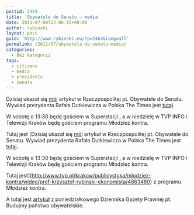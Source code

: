 ```yaml
---
postid: 2464
title: 'Obywatele do Senatu – media'
date: 2011-07-08T13:06:15+00:00
author: rybinski
layout: post
guid: 'http://www.rybinski.eu/?p=2464&lang=all'
permalink: /2011/07/obywatele-do-senatu-media/
categories:
  - Bez kategorii
tags:
  - citizens
  - media
  - presidents
  - senate
---
```

Dzisiaj ukazał się [mój](http://www.rp.pl/artykul/684463,684731-Obywatele-do-Senatu.html) artykuł w Rzeczpospolitej pt. Obywatele do Senatu. Wywiad prezydenta Rafała Dutkiewicza w Polska The Times jest [tutaj](http://www.polskatimes.pl/aktualnosci/424356,dutkiewicz-czuc-potrzebe-czegos-nowego-ale-nie-partii,id,t.html?cookie=1).

W sobotę o 13:30 będę gościem w Superstacji , a w niedzielę w TVP INFO i Telewizji Kraków będę gościem programu Młodzież kontra.

Tutaj jest [Dzisiaj ukazał się [mój](http://www.rp.pl/artykul/684463,684731-Obywatele-do-Senatu.html) artykuł w Rzeczpospolitej pt. Obywatele do Senatu. Wywiad prezydenta Rafała Dutkiewicza w Polska The Times jest [tutaj](http://www.polskatimes.pl/aktualnosci/424356,dutkiewicz-czuc-potrzebe-czegos-nowego-ale-nie-partii,id,t.html?cookie=1).

W sobotę o 13:30 będę gościem w Superstacji , a w niedzielę w TVP INFO i Telewizji Kraków będę gościem programu Młodzież kontra.

Tutaj jest](http://www.tvp.pl/krakow/publicystyka/mlodziez-kontra/wideo/prof-krzysztof-rybinski-ekonomista/4863480) z programu Młodzież kontra.

A tutaj jest [artykuł](http://www.gazetaprawna.pl/wiadomosci/komentarze/530000,rybinski_budujmy_panstwo_obywatelskie.html) z poniedziałkowego Dziennika Gazety Prawnej pt. Budujmy państwo obywatelskie.
